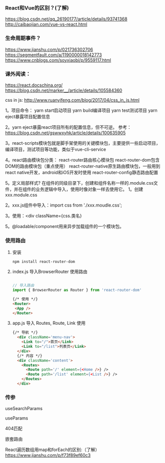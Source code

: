 ### React和Vue的区别？(了解)
https://blog.csdn.net/qq_26190177/article/details/93741368
http://caibaojian.com/vue-vs-react.html

### 生命周期事件？
https://www.jianshu.com/p/021736302706
https://segmentfault.com/a/1190000018142773
https://www.cnblogs.com/soyxiaobi/p/9559117.html

### 课外阅读：
https://react.docschina.org/
https://blog.csdn.net/marker__/article/details/105584360

css in js:
http://www.ruanyifeng.com/blog/2017/04/css_in_js.html

1。项目命令：
yarn start启动项目
yarn build编译项目
yarn test测试项目
yarn eject暴露项目配置信息

2。yarn eject暴露react项目所有的配置信息，但不可逆。
参考：https://blog.csdn.net/gswwxyhk/article/details/100635905

3。react-scripts模块包就是脚手架使用的关键模块包，主要提供一些启动项目，编译项目，测试项目等功能，类似于vue-cli-service

4。react路由模块包分类：
react-router路由核心模块包
react-router-dom包含DOM的路由模块包（重点使用）
react-router-native原生路由模块包，一般用到react native开发，android和iOS开发时使用
react-router-config静态路由配置

5。定义局部样式?
在组件的同级目录下，创建和组件名称一样的.module.css文件，并在组件的业务逻辑中导入，使用时像对象一样去使用它。
1。创建xxx.module.css

2。xxx.js组件中导入：import css from './xxx.moudle.css';

3。使用：<div className={css.类名}

5。@loadable/component用来异步加载组件的一个模块包。







### 使用路由

1. 安装

   ```shell
   npm install react-router-dom
   ```

2. index.js 导入BrowserRouter 使用路由

   ```js
   
   // 导入路由
   import { BrowserRouter as Router } from 'react-router-dom'
   ```
   ```html
   {/* 使用 */}
   <Router>
    <App />
   </Router>
   ```

3. app.js 导入 Routes, Route, Link 使用

   ```html
   {/* 导航 */}
     <div className='menu-nav'>
       <Link to="/">首页</Link>
       <Link to="/list">列表页</Link>
     </div>
     {/* 内容 */}
     <div className='content'>
       <Routes>
         <Route path='/' element={<Home />} />
         <Route path='/list' element={<List />} />
       </Routes>
     </div>
   ```

   

### 传参 

useSearchParams

useParams

404匹配

嵌套路由







React遍历数组用map和forEach的区别:（了解）
https://www.jianshu.com/p/f73f89ef60c3